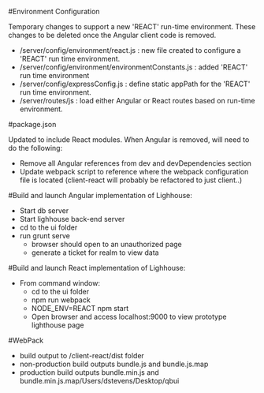 
#Environment Configuration

Temporary changes to support a new 'REACT' run-time environment.  These changes to be deleted once the Angular client code is removed.

* /server/config/environment/react.js : new file created to configure a 'REACT' run time environment.
* /server/config/environment/environmentConstants.js : added 'REACT' run time environment 
* /server/config/expressConfig.js : define static appPath for the 'REACT' run time environment.  
* /server/routes/js : load either Angular or React routes based on run-time environment.
 
#package.json   
 
Updated to include React modules.  When Angular is removed, will need to do the following:

* Remove all Angular references from dev and devDependencies section
* Update webpack script to reference where the webpack configuration file is located (client-react will probably be refactored to just client..)

#Build and launch Angular implementation of Lighhouse:   
 
* Start db server
* Start lighhouse back-end server
* cd to the ui folder
* run grunt serve
    - browser should open to an unauthorized page
    - generate a ticket for realm to view data

#Build and launch React implementation of Lighhouse:
 
* From command window:
    * cd to the ui folder
    * npm run webpack
    * NODE_ENV=REACT npm start
    * Open browser and access localhost:9000 to view prototype lighthouse page
    
#WebPack
      
* build output to /client-react/dist folder
* non-production build outputs bundle.js and bundle.js.map
* production build outputs bundle.min.js and bundle.min.js.map/Users/dstevens/Desktop/qbui
